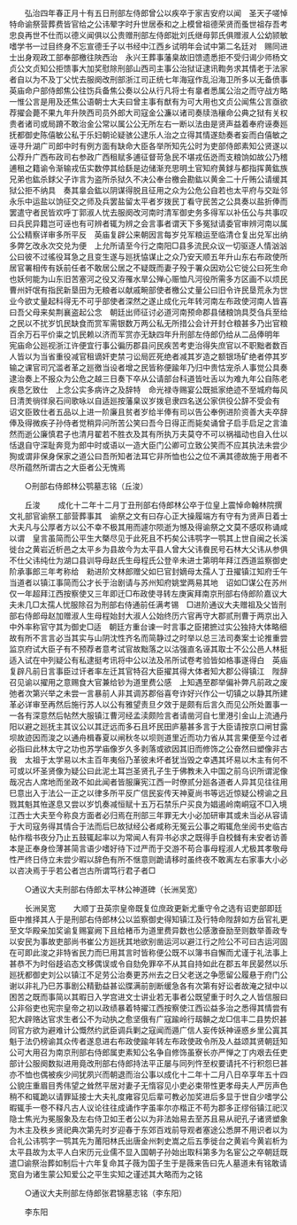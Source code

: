 <!-- { "loadSidebar": true } -->
　　弘治四年春正月十有五日刑部左侍郎曾公以疾卒于家吉安府以闻　圣天子嗟悼特命谕祭营葬费皆官给之公讳翚字时升世居泰和之上模曾祖德荣贤而蚤世祖存吾考忠良再世不仕而以德义闻俱以公贵赠刑部左侍郎妣刘氏继母郭氏俱赠淑人公幼颕敏嗜学书一过目终身不忘宣德壬子以书经中江西乡试明年会试中第二名廷对　赐同进士出身观政工部奉部檄往陜西治　永兴王葬事藩臬故旧馈遗悉拒不受归谒少师杨文贞公文贞知公拒馈事大加奖慰除刑部山西司主事公治狱证逮讯鞫务求其情老于法家者自以为不及丁父忧去服阕改刑部浙江司正统七年海寇作乱沿海卫所多以无备偾事　英庙命户部侍郎焦公往饬兵备焦公奏以公从行凡将士有辠者悉属公治之而守战方略一惟公言是用及还焦公语朝士大夫曰曾主事有猷有为可大用也文贞公闻焦公言亟欲荐擢会薨不果九年升陜西司员外郎大司寇金公濂以诸司奏牍浩穰命公典之狱有关权贵者诸司或局蹐不敢治金公常以属公公无所左右一断以法由是贤声益着奉府诬奏廵抚都御史陈僖敏公私于乐妇朝论疑骇公逮乐人治之立得其情遂劾奏者妄而白僖敏之诬寻升湖广司郎中时有例方面有缺命大臣各举所知先公时为吏部侍郎素知公贤遂以公荐升广西布政司右参政广西租赋多逋征督苛急民不堪戎伍迯而支粮饷如故公乃稽逋租之籍谕令渐输戎伍实数停其给繇是边储渐充思明土官知府黄銶与都指挥黄鈜族兄弟也鈜杀銶父子诈言为盗所杀狱久不决公奉台檄会勘鈜以黄金二十斤贿公请缓其狱公拒不纳具　奏其辠会鈜以阴谋得脱且征用之众为公危公自若也太平府与交趾邻永乐中运盐以饷征交之师及兵罢盐留太平者岁拨民丁看守民苦之公具奏以盐折俸而罢遣守者民皆欢呼丁郭淑人忧去服阕改河南时清军御史务多得军以补伍公与共事叹曰兵民异籍岂可诬也有可辨者辄为辨之会言事者谓天下多冤狱请委官审辨河南以属公公精察详审多所平反　英庙复辟公来朝因言每岁兑军粮运至临清仓复出兑军出纳多弊乞改永次交兑为便　上允所请至今行之南阳□县多流民众议一切驱逐人情汹汹公曰彼不过徭役耳急之且变生遂与廵抚恊谋止之众乃安天顺五年升山东右布政使所居官署相传有妖前任者不敢居公居之不疑既而妻子殁于署众因劝公它徙公曰死生命也妖何能为山东旧苦塞河之役又洊罹水旱公殚心赈恤凡河役所需多方区画不以烦民曹州奸氓有指民新垦田为无粮者以献戚畹部使者檄公丈量公曰旧令许民垦荒永为世业今欲丈量起科得无不可乎部使者深然之遂止成化元年转河南左布政使河南人皆喜曰吾父母来矣荆襄盗起公念　朝廷出师征讨必道河南预命郡县储粮饷具茭刍兵至给之民以不扰岁饥民缺食而赏军需银数万两公私无所措公会计开封仓粮甚多乃出官粮百余万石平价粜之饥民赖以济而军赏亦无缺四年升刑部左侍郎仍给从二品俸明年　宪庙命公廵视浙江许便宜行事公徧历郡县问民疾苦考吏治得失庶官以不职黜者数百人皆以为当省重役减官租谪奸吏禁刁讼局匠死绝者减其岁造之额银场矿绝者停其岁输之课官司冗滥者革之廵徼当设者增之民皆称便踰年乃归中贵怙宠杀人事觉公具奏逮治奏上不报众为公危之越三日奏下卒从公请部台科道皆吐舌以为难九年公自陈老疾恳乞致仕　上念公实多病许之及辞特　命光禄寺赐宴公既抵家绝迹不至城府每风日清羙徜徉泉石间歌咏以自适廵按藩臬议岁拨皂隶四名送公家供役公辞不受会有　诏文臣致仕者五品以上进一阶廉且贫者岁给半俸有司以告公奉例进阶资善大夫卒辞俸及得微疾子孙侍者觉稍异问所苦公笑曰吾今日得正而毙矣诵曾子启手启足之言溘然而逝公廉慎君子也清月翟若不胜衣及其有所执万夫莫夺不可以祸福动也自入仕以恬退自守深耻奔竞为郎中时或语以一造大臣门公卿可立致公笑而不应其执法未尝少狥或谓非保身保家之道公曰吾所知者法耳它非所恤也公之位不满其德故施于用者不尽所蕴然所谓古之大臣者公无愧焉 

　　○刑部右侍郎林公鹗墓志铭（丘浚） 

　　丘浚 
　　成化十二年十二月丁丑刑部右侍郎林公卒于位皇上震悼命翰林院撰文礼部官谕祭工部营葬事其　谕祭之文有曰存心正大操履端方有守有为贤声日着士大夫凡与公厚者方以公不幸不极其用而遽尔陨逝为憾及得谕祭之文莫不感叹称诵咸以谓　皇言虽简而公平生大槩尽见于此死且不朽矣公讳鹗字一鹗其上世自闽之长溪徙台之黄岩近析邑之太平乡为县故今为太平县人曾大父讳飬民号石林大父讳从参俱不仕父讳纯仕为湖口县训导母赵氏生母程氏公登辛未进士第明年拜江西道监察御史阶承事郎三年考称给　勑进阶文林郎赠父如巳官封嫡母太孺人丁丑擢镇江知府壬午当道者以镇江事简而公才长于治剧请与苏州知府姚堂两易其地　诏如□谋公在苏州仅一年超拜江西按察使又三年即迁□布政使寻转左庚寅拜南京刑部右侍郎阶嘉议大夫未几□太孺人忧服除召为刑部右侍通前任满考锡　□进阶通议大夫赠祖及父皆刑部右侍郎母赵加赠淑人生母程始封大淑人公始终历六官再守大郡贰刑曹于两京出入中外率称官守其为御史□适　朝廷方重台谏一时言事之臣捃摭过实公独持大体略细故有所不言言必当其实与山阴沈性齐名而简静过之时举以总三法司奏案士论推重尝监京府试大臣子有不预荐者意考试官故黜落之以沽强直名诬其取士不公公邑人林挺适入试在中列疑公有私逮挺考讯将中公以法及吊所试卷考验皆如格事遂得白　英庙复辟凡前日言事臣过讦者率左迁其官特召大臣擢其得大体者知大郡公得镇江　陛辞召见谕以擢用之意赐食大官兼给钞为道里费公感　上知遇至郡举偏补弊凡前政之废弛者次第兴举之未尝一言暴前人非其调苏郡俗喜夸诈好兴作公一切镇之以静其所建革必详审至再然后施行苏人以公有雅望责旦夕效于是颇有后言久而见公所处置事一一各有深意然后帖然大服镇江曹河经孟渎颇险言者请凿河自七里港引金山上流通丹阳以避之廵抚主其议公以其迂远而多石且坏民田庐墓甚多言于大臣请按京口闸甘露坝故迹因而浚之以通舟楫春夏以闸秋冬以坝则道里近而功力省从其言果便至今过者必指曰此林太守之功也苏学庙像岁久多剥落或欲因其旧而修饰之公奋然曰塑像非古我　太祖于太学易以木主百年夷俗乃革彼未坏者犹当毁之幸遇其坏易以木主有何不可或以坏圣贤像为疑公曰此泥土耳岂圣贤孔子生于佛教未入中国之前乌识所谓泥像哉况古人席地而坐政不如此闻者皆服廉宪江西一时僚贰分廵各道者人异其见往往用巳意出入于法公一正之以律多所平反广信民妄传天神夏尚书等远近惊疑公榜谕之且戮其魁其恠遂息又尝以岁饥奏减恒赋十五万石禁乐户买良为娼遏岭南峒寇不□入境江西士大夫至今称良方面者必归焉在刑部三年罪无大小必加研审其或未当必从容请于大司寇务得其情合于法而后巳故狱经公者咸称无冤云公事之暇辄危坐阅书史临古帖作楷书夜分乃止五鼓辄起率以为常闻人有异书必求之既得手自校雠有未安者访善本是正奉身俭薄甚简言语少嗜好待下过严而于交游不苟合事母程淑人尤极其孝敬母性严终日侍立未尝少暇以辞色有所不惬意则跪请移时虽终夜不敢离左右家事大小必以咨决焉于乎若公者岂古所谓笃行君子者□ 

　　○通议大夫刑部右侍郎太平林公神道碑（长洲吴宽） 

　　长洲吴宽 
　　大顺丁丑英宗皇帝既复位庶政更新尤重守令之选有诏吏部即廷臣中推择其人于是刑部右侍郎林公以监察御史得知镇江及行特命陛辞如方岳官礼更至文华殿亲加奖谕复赐宴阙下且给楮币为道里费异数也公感激奋励至则数举善政专以安民为事故吏部尚书崔公方廵抚其地欲别凿运河以避江行之险公不可曰古运河固在可即此浚之非特省民力而巳用其言时皆称便公既不以簿书自懈而尤谨于礼法事上甚恭不为时俗趍谄态文移偶误或令自劾免罪卒不从其自持如此在郡五年民晏然以乐廵抚都御史刘公以镇江不足劳公治奏更苏州去之日父老送之争愿留公履悬于府门公谢以非礼乃巳苏事剧公精勤益甚讼牒满前剖断缓急各有次第有好讼者故淹之狱中以困苦之既而事简以其暇日入学宫进文士讲业若无事者公既望重于时久之人皆信服曰公非俗吏也宪宗皇帝之初以政绩暴着特擢江西按察使江西讼益多治之悉得其情尝有犯大辟赂达官求生者公不为动执之愈坚俄有广寇踰岭行刼贑之龙□信丰二县势炽甚同官方欲为避难计公慨然约武臣调兵剿之寇闻而遁广信人妄传妖神诬惑乡里公寘其魁于法仍榜谕其众传者遂息进右布政使踰年转左布政使政令所及人益颂其贤朝廷知公可大用召为南京刑部右侍郎属吏素知公名争自修饰虽寮长亦严惮之丁内艰去任吏部计公服阕数拟进用竟改刑部右侍郎持法平正屡与同列忤至权要请托不行积怨巳甚亦不恤也偶被疾少间犹夙兴而朝退而治公事以成化十二年十二月八日卒享年五十四公貌庄重眉目秀伟望之耸然平居对妻子无惰容见小吏必束带性更孝母夫人严厉声色稍不和辄跪以请罪延接士大夫礼度雍容见后辈可教必加奖进后多显于世自少嗜学公暇辄手一卷不释凡古人议论往往成诵作字虽率尔亦楷正不苟为郡多正缪俗镇江祀汉隐士焦光为冕服象及左右侍卫如王者公以为非法始易去至苏且易从祀孔子诸贤塑象为木主及秩乡贤祀典次第先时岁迎春于东郊百戏前导观者塞途公悉屏不用识者以为合礼公讳鹗字一鹗其先为莆阳林氏出唐金州刺史嵩之后五季徙台之黄岩今黄岩析为太平县故为太平人白宋历元业儒不显入国朝子孙始出取科第多为名宦公之卒朝廷既遣□谕祭治葬如制后十六年复命其子薇为国子生于是薇来告曰先人墓道未有铭敢请宽自为诸生蒙公知爱公之平生实知之谨述其大略而为之铭 

　　○通议大夫刑部左侍郎张君锦墓志铭（李东阳） 

　　李东阳 

